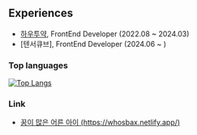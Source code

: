## Experiences
- [하우투약](https://howtoyak.com/), FrontEnd Developer (2022.08 ~ 2024.03)
- [텐서큐브], FrontEnd Developer (2024.06 ~ )

### Top languages
[![Top Langs](https://github-readme-stats.vercel.app/api/top-langs/?username=whos-bax&layout=compact)](https://github.com/whos-bax/github-readme-stats)

### Link
- [꿈이 많은 어른 아이 (https://whosbax.netlify.app/)](https://whosbax.netlify.app/)
